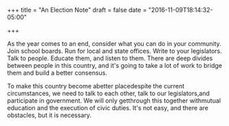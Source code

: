 +++
title = "An Election Note"
draft = false
date = "2016-11-09T18:14:32-05:00"

+++

As the year comes to an end, consider what you can do in your community. Join school boards. Run for local and state offices. Write to your legislators. Talk to people. Educate them, and listen to them. There are deep divides between people in this country, and it's going to take a lot of work to bridge them and build a better consensus. 

To make this country become abetter placedespite the current circumstances, we need to talk to each other, talk to our legislators,and participate in government. We will only getthrough this together withmutual education and the execution of civic duties. It's not easy, and there are obstacles, but it is necessary.
